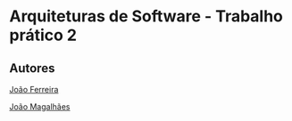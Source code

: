 # Arquiteturas de Software - Trabalho prático 2


## Autores
[João Ferreira](https://github.com/joaogferreira/)

[João Magalhães](https://github.com/jrsrm97/)
